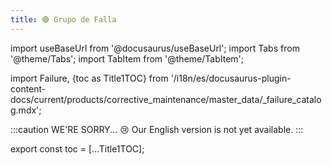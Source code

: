 ```yaml
---
title: 🟣 Grupo de Falla
---
```


import useBaseUrl from '@docusaurus/useBaseUrl'; 
import Tabs from '@theme/Tabs';
import TabItem from '@theme/TabItem';

import Failure, {toc as Title1TOC} from '/i18n/es/docusaurus-plugin-content-docs/current/products/corrective_maintenance/master_data/_failure_catalog.mdx'; 

:::caution WE'RE SORRY... 😢
Our English version is not yet available.
:::

<Failure/>

export const toc = [...Title1TOC];
